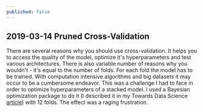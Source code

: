 ```yaml
---
published: false
---
```

## 2019-03-14 Pruned Cross-Validation

There are several reasons why you should use cross-validation. 
It helps you to access the quality of the model, optimize it's hyperparameters and test various architectures.
There is also variable number of reasons why you wouldn't - it's equal to the number of folds. 
For each fold the model has to be trained. With computation intensive algorithms and big datasets
it may occur to be a cumbersome endeavor. This was a challenge I had to face in order to optimize
hyperparameters of a stacked model. I used a Bayesian optimization package to do it (I described it in my
Towards Data Science [article](https://towardsdatascience.com/how-to-make-your-model-awesome-with-optuna-b56d490368af))
with 12 folds. The effect was a raging frustration.
